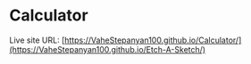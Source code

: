# Calculator

Live site URL: [https://VaheStepanyan100.github.io/Calculator/](https://VaheStepanyan100.github.io/Etch-A-Sketch/)
